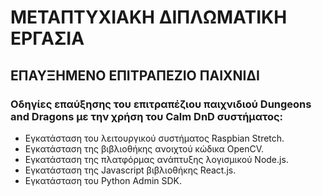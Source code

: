 # ΜΕΤΑΠΤΥΧΙΑΚΗ ΔΙΠΛΩΜΑΤΙΚΗ ΕΡΓΑΣΙΑ
## ΕΠΑΥΞΗΜΕΝΟ ΕΠΙΤΡΑΠΕΖΙΟ ΠΑΙΧΝΙΔΙ
### Οδηγίες επαύξησης του επιτραπέζιου παιχνιδιού Dungeons and Dragons με την χρήση του Calm DnD συστήματος:
- Εγκατάσταση του λειτουργικού συστήματος Raspbian Stretch.
- Εγκατάσταση της βιβλιοθήκης ανοιχτού κώδικα OpenCV.
- Εγκατάσταση της πλατφόρμας ανάπτυξης λογισμικού Node.js.
- Εγκατάσταση της Javascript βιβλιοθήκης React.js.
- Εγκατάσταση του Python Admin SDK.
